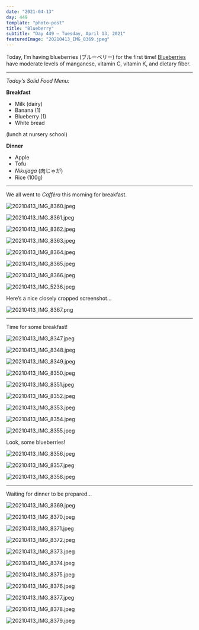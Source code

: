 ```yaml
---
date: "2021-04-13"
day: 449
template: "photo-post"
title: "Blueberry"
subtitle: "Day 449 – Tuesday, April 13, 2021"
featuredImage: "20210413_IMG_8369.jpeg"
---
```


Today, I’m having blueberries (ブルーベリー) for the first time! <a href="https://en.wikipedia.org/wiki/Blueberry">Blueberries</a> have moderate levels of manganese, vitamin C, vitamin K, and dietary fiber.

<hr />

_Today’s Solid Food Menu:_

**Breakfast**

- Milk (dairy)
- Banana (1)
- Blueberry (1)
- White bread

(lunch at nursery school)

**Dinner**

- Apple
- Tofu
- *Nikujaga* (肉じゃが)
- Rice (100g)

<hr />

We all went to *Caffèra* this morning for breakfast.

![20210413_IMG_8360.jpeg](20210413_IMG_8360.jpeg)

![20210413_IMG_8361.jpeg](20210413_IMG_8361.jpeg)

![20210413_IMG_8362.jpeg](20210413_IMG_8362.jpeg)

![20210413_IMG_8363.jpeg](20210413_IMG_8363.jpeg)

![20210413_IMG_8364.jpeg](20210413_IMG_8364.jpeg)

![20210413_IMG_8365.jpeg](20210413_IMG_8365.jpeg)

![20210413_IMG_8366.jpeg](20210413_IMG_8366.jpeg)

![20210413_IMG_5236.jpeg](20210413_IMG_5236.jpeg)

Here’s a nice closely cropped screenshot…

![20210413_IMG_8367.png](20210413_IMG_8367.png)

<hr />

Time for some breakfast!

![20210413_IMG_8347.jpeg](20210413_IMG_8347.jpeg)

![20210413_IMG_8348.jpeg](20210413_IMG_8348.jpeg)

![20210413_IMG_8349.jpeg](20210413_IMG_8349.jpeg)

![20210413_IMG_8350.jpeg](20210413_IMG_8350.jpeg)

![20210413_IMG_8351.jpeg](20210413_IMG_8351.jpeg)

![20210413_IMG_8352.jpeg](20210413_IMG_8352.jpeg)

![20210413_IMG_8353.jpeg](20210413_IMG_8353.jpeg)

![20210413_IMG_8354.jpeg](20210413_IMG_8354.jpeg)

![20210413_IMG_8355.jpeg](20210413_IMG_8355.jpeg)

Look, some blueberries!

![20210413_IMG_8356.jpeg](20210413_IMG_8356.jpeg)

![20210413_IMG_8357.jpeg](20210413_IMG_8357.jpeg)

![20210413_IMG_8358.jpeg](20210413_IMG_8358.jpeg)

<hr />

Waiting for dinner to be prepared…

![20210413_IMG_8369.jpeg](20210413_IMG_8369.jpeg)

![20210413_IMG_8370.jpeg](20210413_IMG_8370.jpeg)

![20210413_IMG_8371.jpeg](20210413_IMG_8371.jpeg)

![20210413_IMG_8372.jpeg](20210413_IMG_8372.jpeg)

![20210413_IMG_8373.jpeg](20210413_IMG_8373.jpeg)

![20210413_IMG_8374.jpeg](20210413_IMG_8374.jpeg)

![20210413_IMG_8375.jpeg](20210413_IMG_8375.jpeg)

![20210413_IMG_8376.jpeg](20210413_IMG_8376.jpeg)

![20210413_IMG_8377.jpeg](20210413_IMG_8377.jpeg)

![20210413_IMG_8378.jpeg](20210413_IMG_8378.jpeg)

![20210413_IMG_8379.jpeg](20210413_IMG_8379.jpeg)
